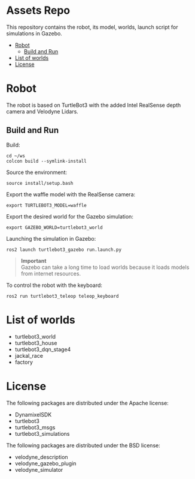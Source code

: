 Assets Repo
=============================
This repository contains the robot, its model, worlds, launch script for simulations in Gazebo.
- [Robot](#Robot)
    - [Build and Run](#Build-and-Run)
- [List of worlds](#List-of-worlds)
- [License](#License)

# Robot
The robot is based on TurtleBot3 with the added Intel RealSense depth camera and Velodyne Lidars.

## Build and Run
Build:
```
cd ~/ws
colcon build --symlink-install
```

Source the environment:
```
source install/setup.bash
```

Export the waffle model with the RealSense camera:
```
export TURTLEBOT3_MODEL=waffle
```

Export the desired world for the Gazebo simulation:
```
export GAZEBO_WORLD=turtlebot3_world
```

Launching the simulation in Gazebo:  
```
ros2 launch turtlebot3_gazebo run.launch.py
```
> **Important**  
> Gazebo can take a long time to load worlds because it loads models from internet resources.

To control the robot with the keyboard:  
```
ros2 run turtlebot3_teleop teleop_keyboard
```

# List of worlds
- turtlebot3_world
- turtlebot3_house
- turtlebot3_dqn_stage4
- jackal_race
- factory

# License
The following packages are distributed under the Apache license:
- DynamixelSDK
- turtlebot3
- turtlebot3_msgs
- turtlebot3_simulations

The following packages are distributed under the BSD license:
- velodyne_description
- velodyne_gazebo_plugin
- velodyne_simulator
